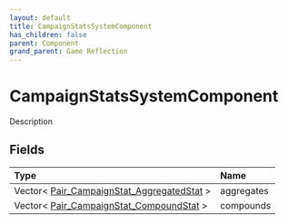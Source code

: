 ```yaml
---
layout: default
title: CampaignStatsSystemComponent
has_children: false
parent: Component
grand_parent: Game Reflection
---
```

# CampaignStatsSystemComponent
Description 

## Fields

| Type | Name |
|:----------|:--------------|
| Vector< [Pair_CampaignStat_AggregatedStat](/riftbreaker-wiki/docs/game-reflection/classes/pair__campaign_stat__aggregated_stat/) > | aggregates |
| Vector< [Pair_CampaignStat_CompoundStat](/riftbreaker-wiki/docs/game-reflection/classes/pair__campaign_stat__compound_stat/) > | compounds |

